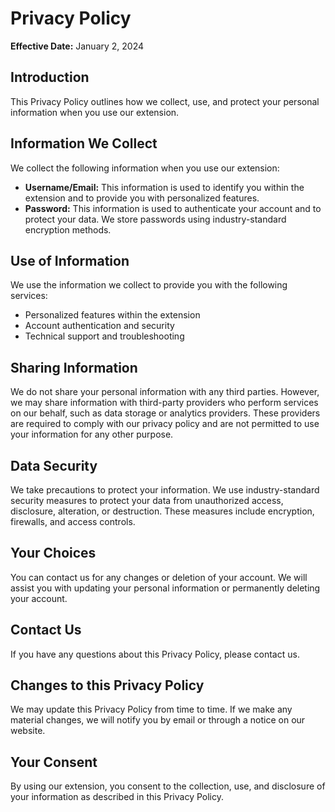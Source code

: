 # Privacy Policy

**Effective Date:** January 2, 2024

## Introduction

This Privacy Policy outlines how we collect, use, and protect your personal information when you use our extension.

## Information We Collect

We collect the following information when you use our extension:

- **Username/Email:** This information is used to identify you within the extension and to provide you with personalized features.
- **Password:** This information is used to authenticate your account and to protect your data. We store passwords using industry-standard encryption methods.

## Use of Information

We use the information we collect to provide you with the following services:

- Personalized features within the extension
- Account authentication and security
- Technical support and troubleshooting

## Sharing Information

We do not share your personal information with any third parties. However, we may share information with third-party providers who perform services on our behalf, such as data storage or analytics providers. These providers are required to comply with our privacy policy and are not permitted to use your information for any other purpose.

## Data Security

We take precautions to protect your information. We use industry-standard security measures to protect your data from unauthorized access, disclosure, alteration, or destruction. These measures include encryption, firewalls, and access controls.

## Your Choices

You can contact us for any changes or deletion of your account. We will assist you with updating your personal information or permanently deleting your account.

## Contact Us

If you have any questions about this Privacy Policy, please contact us.

## Changes to this Privacy Policy

We may update this Privacy Policy from time to time. If we make any material changes, we will notify you by email or through a notice on our website.

## Your Consent

By using our extension, you consent to the collection, use, and disclosure of your information as described in this Privacy Policy.
